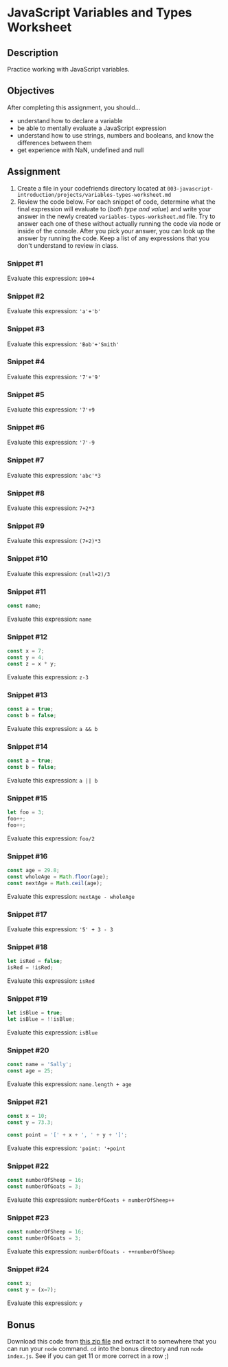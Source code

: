# JavaScript Variables and Types Worksheet

## Description
Practice working with JavaScript variables.


## Objectives

After completing this assignment, you should…

* understand how to declare a variable
* be able to mentally evaluate a JavaScript expression
* understand how to use strings, numbers and booleans, and know the differences between them
* get experience with NaN, undefined and null

## Assignment
1. Create a file in your codefriends directory located at `003-javascript-introduction/projects/variables-types-worksheet.md`
2. Review the code below. For each snippet of code, determine what the final expression will evaluate to (*both type and value*) and write your answer in the newly created `variables-types-worksheet.md` file. Try to answer each one of these without actually running the code via node or inside of the console. After you pick your answer, you can look up the answer by running the code. Keep a list of any expressions that you don't understand to review in class.

### Snippet #1

Evaluate this expression: `100+4`

### Snippet #2

Evaluate this expression: `'a'+'b'`

### Snippet #3

Evaluate this expression: `'Bob'+'Smith'`

### Snippet #4

Evaluate this expression: `'7'+'9'`

### Snippet #5

Evaluate this expression: `'7'+9`

### Snippet #6

Evaluate this expression: `'7'-9`

### Snippet #7

Evaluate this expression: `'abc'*3`

### Snippet #8

Evaluate this expression: `7+2*3`

### Snippet #9

Evaluate this expression: `(7+2)*3`

### Snippet #10

Evaluate this expression: `(null+2)/3`

### Snippet #11

```js
const name;
```
Evaluate this expression: `name`

### Snippet #12

```js
const x = 7;
const y = 4;
const z = x * y;
```
Evaluate this expression: `z-3`

### Snippet #13

```js
const a = true;
const b = false;
```
Evaluate this expression: `a && b`

### Snippet #14

```js
const a = true;
const b = false;
```
Evaluate this expression: `a || b`

### Snippet #15

```js
let foo = 3;
foo++;
foo++;
```
Evaluate this expression: `foo/2`

### Snippet #16

```js
const age = 29.8;
const wholeAge = Math.floor(age);
const nextAge = Math.ceil(age);
```
Evaluate this expression: `nextAge - wholeAge`

### Snippet #17

Evaluate this expression: `'5' + 3 - 3`

### Snippet #18

```js
let isRed = false;
isRed = !isRed;
```
Evaluate this expression: `isRed`

### Snippet #19

```js
let isBlue = true;
let isBlue = !!isBlue;
```
Evaluate this expression: `isBlue`

### Snippet #20

```js
const name = 'Sally';
const age = 25;
```
Evaluate this expression: `name.length + age`

### Snippet #21

```js
const x = 10;
const y = 73.3;

const point = '[' + x + ', ' + y + ']';
```
Evaluate this expression: `'point: '+point`

### Snippet #22

```js
const numberOfSheep = 16;
const numberOfGoats = 3;
```
Evaluate this expression: `numberOfGoats + numberOfSheep++`

### Snippet #23

```js
const numberOfSheep = 16;
const numberOfGoats = 3;
```
Evaluate this expression: `numberOfGoats - ++numberOfSheep`

### Snippet #24

```js
const x;
const y = (x=7);
```

Evaluate this expression: `y`

## Bonus

Download this code from [this zip file](./bonus.zip) and extract it to somewhere that you can run your `node` command. `cd` into the bonus directory and run `node index.js`. See if you can get 11 or more correct in a row ;)
